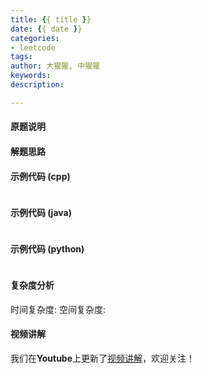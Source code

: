 ```yaml
---
title: {{ title }}
date: {{ date }}
categories:
- leetcode
tags:
author: 大猩猩, 中猩猩
keywords:
description:

---
```

#### 原题说明

<!--more-->

#### 解题思路


#### 示例代码 (cpp)
```cpp
```

#### 示例代码 (java)
```java
```

#### 示例代码 (python)
```python
```

#### 复杂度分析
时间复杂度:
空间复杂度:

#### 视频讲解
我们在**Youtube**上更新了[视频讲解](https://youtu.be/GSc-F_jlYWk)，欢迎关注！